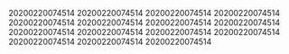 20200220074514
20200220074514
20200220074514
20200220074514
20200220074514
20200220074514
20200220074514
20200220074514
20200220074514
20200220074514
20200220074514
20200220074514
20200220074514
20200220074514
20200220074514
